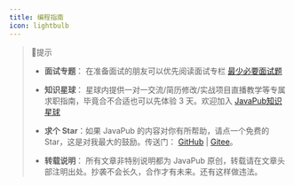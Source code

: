 ```yaml
---
title: 编程指南
icon: lightbulb
---
```




> 🔔提示
> - **面试专题**： 在准备面试的朋友可以优先阅读面试专栏 [最少必要面试题](./special/havato/)
> 
> - **知识星球**： 星球内提供一对一交流/简历修改/实战项目直播教学等专属求职指南，毕竟合不合适也可以先体验 3 天。欢迎加入 [JavaPub知识星球](../star/star-introduce/star-introduce.html)
> 
> - **求个 Star**：如果 JavaPub 的内容对你有所帮助，请点一个免费的 Star，这是对我最大的鼓励。传送门： [GitHub](https://github.com/Rodert/JavaPub) | [Gitee](https://gitee.com/rodert/JavaPub)。
> 
> - **转载说明**： 所有文章非特别说明都为 JavaPub 原创，转载请在文章头部注明出处。抄袭不会长久，合作才有未来。还有这样做违法。
> 
> 
> 



<Catalog />



 